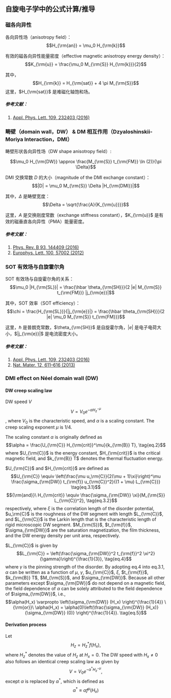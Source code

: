 ## 自旋电子学中的公式计算/推导

### 磁各向异性

各向异性场（anisotropy field）：
$$H_{\rm{an}} = \mu_0 H_{\rm{k}}$$

有效的磁各向异性能量密度（effective magnetic anisotropy energy density）：
$$K_{\rm{u}} = \frac{\mu_0 M_{\rm{S}} H_{\rm{k}}}{2}$$

其中，
$$H_{\rm{k}} = H_{\rm{sat}} + 4 \pi M_{\rm{S}}$$
这里，$H_{\rm{sat}}$ 是难磁化轴饱和场。

##### 参考文献：
1. [Appl. Phys. Lett. 109, 232403 (2016)](https://doi.org/10.1063/1.4971393)

### 畴壁（domain wall，DW） & DM 相互作用（Dzyaloshinskii-Moriya Interaction，DMI）

畴壁形状各向异性场（DW shape anisotropy field）:

$$\mu_0 H_{\rm{DW}} \approx \frac{M_{\rm{S}} t_{\rm{FM}} \ln (2)}{\pi \Delta}$$

DMI 交换常数 $D$ 的大小（magnitude of the DMI exchange constant）：
$$|D| = \mu_0 M_{\rm{S}} \Delta |H_{\rm{DMI}}|$$

其中，$\Delta$ 是畴壁宽度：
$$\Delta = \sqrt{\frac{A}{K_{\rm{u}}}}$$

这里，$A$ 是交换刚度常数（exchange stiffness constant），$K_{\rm{u}}$ 是有效的磁垂直各向异性（PMA）能量密度。

##### 参考文献：
1. [Phys. Rev. B 93, 144409 (2016)](https://doi.org/10.1103/PhysRevB.93.144409)
2. [Europhys. Lett. 100, 57002 (2012)](http://doi.org/10.1209/0295-5075/100/57002)

### SOT 有效场与自旋霍尔角

SOT 有效场与自旋霍尔角的关系：
$$\mu_0 |H_{\rm{SL}}| = \frac{\hbar \theta_{\rm{SH}}}{2 |e| M_{\rm{S}} t_{\rm{FM}}} |j_{\rm{e}}|$$

其中，SOT 效率（SOT efficiency）：
$$\chi = \frac{H_{\rm{SL}}}{|j_{\rm{e}}|} = \frac{\hbar \theta_{\rm{SH}}}{2 |e| \mu_0 M_{\rm{S}} t_{\rm{FM}}}$$

这里，$\hbar$ 是普朗克常数，$\theta_{\rm{SH}}$ 是自旋霍尔角，$|e|$ 是电子电荷大小，$|j_{\rm{e}}|$ 是电流密度大小。

##### 参考文献：
1. [Appl. Phys. Lett. 109, 232403 (2016)](https://doi.org/10.1063/1.4971393)
2. [Nat. Mater. 12, 611–616 (2013)](https://doi.org/10.1038/nmat3675)

### DMI effect on Néel domain wall (DW)

#### DW creep scaling law

DW speed $V$
$$V = V_0 e^{-\alpha H_z^{-\mu}} \tag{eq.1}$$
, where $V_0$ is the characteristic speed, and $\alpha$ is a scaling constant. The creep scaling exponent $\mu$ is 1/4.

The scaling constant $\alpha$ is originally defined as
$$\alpha = \frac{U_{\rm{C}} H_{\rm{crit}}^\mu}{k_{\rm{B}} T}, \tag{eq.2}$$
where $U_{\rm{C}}$ is the energy constant, $H_{\rm{crit}}$ is the critical magnetic field, and $k_{\rm{B}} T$ denotes the thermal fluctuation energy.

$U_{\rm{C}}$ and $H_{\rm{crit}}$ are defined as
$$U_{\rm{C}} \equiv \left(\frac{\mu u_\rm{C}}{2(\mu + 1)\xi}\right)^\mu \frac{\sigma_{\rm{DW}} t_{\rm{f}} u_{\rm{C}}^2}{(1 + \mu) L_{\rm{C}}} \tag{eq.3.1}$$
$${\rm{and}}\ H_{\rm{crit}} \equiv \frac{\sigma_{\rm{DW}} \xi}{M_{\rm{S}} L_{\rm{C}}^2},  \tag{eq.3.2}$$
respectively, where $\xi$ is the correlation length of the disorder potential, $u_\rm{C}$ is the roughness of the DW segment with length $L_{\rm{C}}$, and $L_{\rm{C}}$ is the Larkin length that is the characteristic length of rigid microscopic DW segment. $M_{\rm{S}}$, $t_{\rm{f}}$, $\sigma_{\rm{DW}}$ are the saturation magnetization, the film thickness, and the DW energy density per unit area, respectively.

$L_{\rm{C}}$ is given by
$$L_{\rm{C}} = \left(\frac{\sigma_{\rm{DW}}^2 t_{\rm{f}}^2 \xi^2}{\gamma}\right)^{\frac{1}{3}}, \tag{eq.4}$$
where $\gamma$ is the pinning strength of the disorder. By adopting eq.4 into eq.3.1, $\alpha$ can be written as a function of $\mu$, $\gamma$, $u_{\rm{C}}$, $\xi$, $t_{\rm{f}}$, $k_{\rm{B}} T$, $M_{\rm{S}}$, and $\sigma_{\rm{DW}}$. Because all other parameters except $\sigma_{\rm{DW}}$ do not depend on a magnetic field, the field dependence of $\alpha$ can be solely attributed to the field dependence of $\sigma_{\rm{DW}}$, i.e., 
$$\alpha(H_x) \varpropto \left(\sigma_{\rm{DW}} (H_x) \right)^{\frac{1}{4}} \ {\rm{or}}\  \alpha(H_x) = \alpha(0)\left(\frac{\sigma_{\rm{DW}} (H_x)}{\sigma_{\rm{DW}} (0)} \right)^{\frac{1}{4}}.  \tag{eq.5}$$

#### Derivation process
Let 
$$H_z = H_z^* f(H_x), \tag{eq.1}$$
where $H_z^*$ denotes the value of $H_z$ at $H_x = 0$. The DW speed with $H_x \ne 0$ also follows an identical creep scaling law as given by
$$V = V_0 e^{-\alpha^* H_z^{-\mu}}, \tag{eq.1}$$
except $\alpha$ is replaced by $\alpha^*$, which is defined as
$$\alpha^* \equiv \alpha f^{\mu}(H_x)$$
